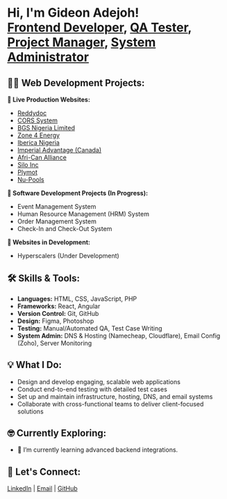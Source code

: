 <h1>Hi, I'm Gideon Adejoh!<br/>
<a href="https://github.com/deon03">Frontend Developer</a>, 
<a href="#"> QA Tester</a>, 
<a href="#"> Project Manager</a>, 
<a href="#"> System Administrator</a></h1>

<h2>👨‍💻 Web Development Projects:</h2>

<b>🚀 Live Production Websites:</b>
<ul>
  <li><a href="https://reddydoc.com">Reddydoc</a></li>
  <li><a href="https://corssystem.com/">CORS System</a></li>
  <li><a href="https://bgsnigerialimited.com/">BGS Nigeria Limited</a></li>
  <li><a href="https://zone4energy.com/">Zone 4 Energy</a></li>
  <li><a href="https://ibericang.com/">Iberica Nigeria</a></li>
  <li><a href="https://imperialadvantage.ca/">Imperial Advantage (Canada)</a></li>
  <li><a href="https://www.afri-canalliance.org/">Afri-Can Alliance</a></li>
  <li><a href="https://silo-inc.com">Silo Inc</a></li>
  <li><a href="https://plymot.com">Plymot</a></li>
  <li><a href="https://nu-pools.com">Nu-Pools</a></li>
</ul>

<b>🧠 Software Development Projects (In Progress):</b>
<ul>
  <li>Event Management System</li>
  <li>Human Resource Management (HRM) System</li>
  <li>Order Management System</li>
  <li>Check-In and Check-Out System</li>
</ul>

<b>🧱 Websites in Development:</b>
<ul>
  <li>Hyperscalers (Under Development)</li>
</ul>

<h2>🛠️ Skills & Tools:</h2>
<ul>
  <li><b>Languages:</b> HTML, CSS, JavaScript, PHP</li>
  <li><b>Frameworks:</b> React, Angular</li>
  <li><b>Version Control:</b> Git, GitHub</li>
  <li><b>Design:</b> Figma, Photoshop</li>
  <li><b>Testing:</b> Manual/Automated QA, Test Case Writing</li>
  <li><b>System Admin:</b> DNS & Hosting (Namecheap, Cloudflare), Email Config (Zoho), Server Monitoring</li>
</ul>

<h2>💡 What I Do:</h2>
<ul>
  <li>Design and develop engaging, scalable web applications</li>
  <li>Conduct end-to-end testing with detailed test cases</li>
  <li>Set up and maintain infrastructure, hosting, DNS, and email systems</li>
  <li>Collaborate with cross-functional teams to deliver client-focused solutions</li>
</ul>

<h2>🤓 Currently Exploring:</h2>
<ul>
  <li>🌱 I’m currently learning advanced backend integrations.</li>
</ul>

<h2> 🤝 Let's Connect:</h2>
<p>
  <a href="https://www.linkedin.com/in/gideon-adejoh-02628222b?utm_source=share&utm_campaign=share_via&utm_content=profile&utm_medium=ios_app">LinkedIn</a> |
  <a href="mailto:deon.adejoh@gmail.com">Email</a> |
  <a href="https://github.com/deon03">GitHub</a>
</p>


<!--
**deon03/deon03** is a ✨ _special_ ✨ repository because its `README.md` (this file) appears on your GitHub profile.

Here are some ideas to get you started:

- 🌱 I’m currently learning advanced backend integrations.
- 💬 Ask me about full website workflows from client brief to deployment.
-->
